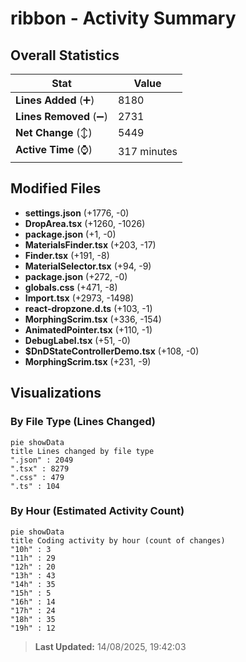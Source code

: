 # ribbon - Activity Summary 

## Overall Statistics

| Stat                   | Value                                                             |
| ---------------------- | ----------------------------------------------------------------- |
| **Lines Added** (➕)   | 8180                                          |
| **Lines Removed** (➖) | 2731                                        |
| **Net Change** (↕)    | 5449                |
| **Active Time** (⌚)   | 317 minutes |


## Modified Files
- **settings.json** (+1776, -0)
- **DropArea.tsx** (+1260, -1026)
- **package.json** (+1, -0)
- **MaterialsFinder.tsx** (+203, -17)
- **Finder.tsx** (+191, -8)
- **MaterialSelector.tsx** (+94, -9)
- **package.json** (+272, -0)
- **globals.css** (+471, -8)
- **Import.tsx** (+2973, -1498)
- **react-dropzone.d.ts** (+103, -1)
- **MorphingScrim.tsx** (+336, -154)
- **AnimatedPointer.tsx** (+110, -1)
- **DebugLabel.tsx** (+51, -0)
- **$DnDStateControllerDemo.tsx** (+108, -0)
- **MorphingScrim.tsx** (+231, -9)

## Visualizations

### By File Type (Lines Changed)

```mermaid
pie showData
title Lines changed by file type
".json" : 2049
".tsx" : 8279
".css" : 479
".ts" : 104
```

### By Hour (Estimated Activity Count)

```mermaid
pie showData
title Coding activity by hour (count of changes)
"10h" : 3
"11h" : 29
"12h" : 20
"13h" : 43
"14h" : 35
"15h" : 5
"16h" : 14
"17h" : 24
"18h" : 35
"19h" : 12
```


> **Last Updated:** 14/08/2025, 19:42:03